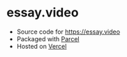# essay.video

- Source code for https://essay.video
- Packaged with [Parcel](https://parceljs.org/)
- Hosted on [Vercel](https://vercel.com/)